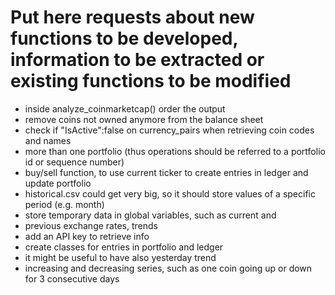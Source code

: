 # Put here requests about new functions to be developed, information to be extracted or existing functions to be modified

- inside analyze_coinmarketcap() order the output
- remove coins not owned anymore from the balance sheet
- check if "IsActive":false on currency_pairs when retrieving coin codes and names
- more than one portfolio (thus operations should be referred to a portfolio id or sequence number)
- buy/sell function, to use current ticker to create entries in ledger and update portfolio
- historical.csv could get very big, so it should store values of a specific period (e.g. month)
- store temporary data in global variables, such as current and
- previous exchange rates, trends
- add an API key to retrieve info
- create classes for entries in portfolio and ledger
- it might be useful to have also yesterday trend
- increasing and decreasing series, such as one coin going up or down for 3 consecutive days
